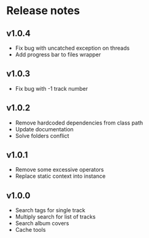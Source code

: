# Release notes

## v1.0.4
- Fix bug with uncatched exception on threads
- Add progress bar to files wrapper

## v1.0.3
- Fix bug with -1 track number

## v1.0.2
- Remove hardcoded dependencies from class path
- Update documentation
- Solve folders conflict

## v1.0.1
- Remove some excessive operators
- Replace static context into instance

## v1.0.0
- Search tags for single track
- Multiply search for list of tracks
- Search album covers
- Cache tools